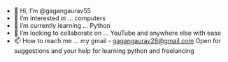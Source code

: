 - 👋 Hi, I’m @gagangaurav55
- 👀 I’m interested in ... computers 
- 🌱 I’m currently learning ... Python 
- 💞️ I’m looking to collaborate on ... YouTube and anywhere else with ease
- 📫 How to reach me ... my gmail - gagangaurav28@gmail.com
Open for suggestions and your help for learning python and freelancing
<!---
gagangaurav55/gagangaurav55 is a ✨ special ✨ repository because its `README.md` (this file) appears on your GitHub profile.
You can click the Preview link to take a look at your changes.
--->
